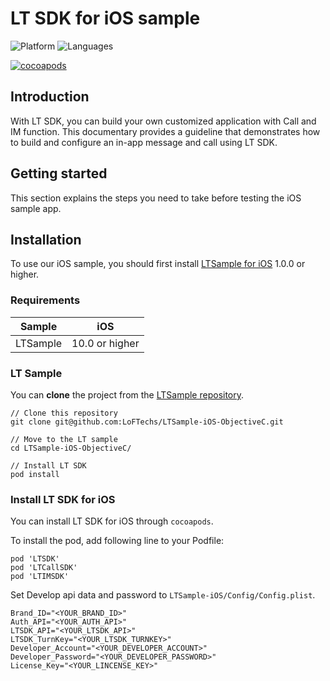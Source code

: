 # LT SDK for iOS sample
![Platform](https://img.shields.io/badge/platform-iOS-orange.svg)
![Languages](https://img.shields.io/badge/language-ObjectiveC-orange.svg)

[![cocoapods](https://img.shields.io/cocoapods/v/LTSDK)](https://github.com/LoFTechs/LTSDK-iOS)


## Introduction

With LT SDK, you can build your own customized application with Call and IM function. This documentary provides a guideline that demonstrates how to build and configure an in-app message and call using LT SDK.


## Getting started

This section explains the steps you need to take before testing the iOS sample app.


## Installation

To use our iOS sample, you should first install [LTSample for iOS](https://github.com/LoFTechs/LTSample-iOS-ObjectiveC) 1.0.0 or higher.
### Requirements

|Sample|iOS|
|---|---|
| LTSample |10.0 or higher|


### LT Sample

You can **clone** the project from the [LTSample repository](https://github.com/LoFTechs/LTSample-iOS-ObjectiveC). 

```
// Clone this repository
git clone git@github.com:LoFTechs/LTSample-iOS-ObjectiveC.git

// Move to the LT sample
cd LTSample-iOS-ObjectiveC/

// Install LT SDK
pod install
```

### Install LT SDK for iOS

You can install LT SDK for iOS through `cocoapods`.

To install the pod, add following line to your Podfile:


```
pod 'LTSDK'
pod 'LTCallSDK'
pod 'LTIMSDK'
``` 

Set Develop api data and password to `LTSample-iOS/Config/Config.plist`.

```properties
Brand_ID="<YOUR_BRAND_ID>"
Auth_API="<YOUR_AUTH_API>"
LTSDK_API="<YOUR_LTSDK_API>"
LTSDK_TurnKey="<YOUR_LTSDK_TURNKEY>"
Developer_Account="<YOUR_DEVELOPER_ACCOUNT>"
Developer_Password="<YOUR_DEVELOPER_PASSWORD>"
License_Key="<YOUR_LINCENSE_KEY>"
``` 
